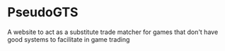 # PseudoGTS
A website to act as a substitute trade matcher for games that don't have good systems to facilitate in game trading 
